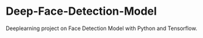 # Deep-Face-Detection-Model
Deeplearning project on Face Detection Model with Python and Tensorflow.
